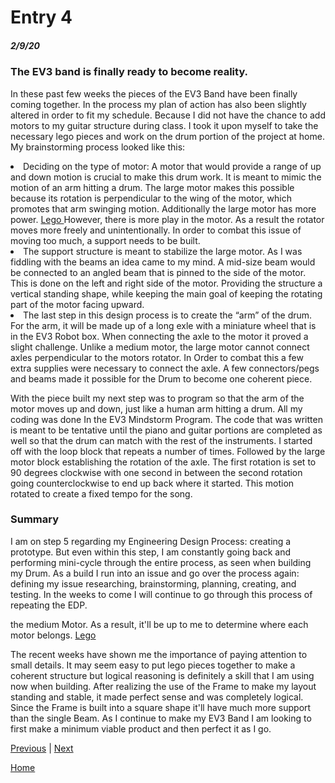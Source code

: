 # Entry 4
##### 2/9/20

### The EV3 band is finally ready to become reality.
<p>In these past few weeks the pieces of the EV3 Band  have been finally coming together. In the process my plan of action has also been slightly altered in order to fit my schedule. Because I did not have the chance to add motors to my guitar structure during class. I took it upon myself to take the necessary lego pieces and work on the drum portion of the project at home. My brainstorming process looked like this: </p>

<li>Deciding on the type of motor: A motor that would provide a range of up and down motion is crucial to make this drum work. It is meant to mimic the motion of an arm hitting a drum. The large motor makes this possible because its rotation is perpendicular to the wing of the motor, which promotes that arm swinging motion. Additionally the large motor has more power. <a href= http://counties.agrilife.org/gillespie/files/2015/04/EV3-Motors-Sensors-Explained-1.pdf>Lego </a> However, there is more play in the motor. As a result the rotator moves more freely and unintentionally. In order to combat this issue of moving too much, a support needs to be built. 
</li>
 
<li>The support structure is meant to stabilize the large motor. As I was fiddling with the beams an idea came to my mind. A mid-size beam would be connected to an angled beam that is pinned to the side of the motor. This is done on the left and right side of the motor. Providing the structure a vertical standing shape, while keeping the main goal of keeping the rotating part of the motor facing upward.
</li>
 
 <li> The last step in this design process is to create the “arm” of the drum.  For the arm, it will be made up of  a long exle with a miniature wheel that is in the EV3 Robot box.  When connecting the axle to the motor it proved a slight challenge. Unlike a medium motor, the large motor cannot connect axles perpendicular to the motors rotator. In Order to combat this a few extra supplies were necessary to connect the axle. A few connectors/pegs and beams made it possible for the Drum to become one coherent piece. 
</li>


<p>With the piece built my next step was to program so that the arm of the motor moves up and down, just like a human arm hitting a drum. All my coding was done In the EV3 Mindstorm Program. The code that was written is meant to be tentative until the piano and guitar portions are completed as well so that the drum can match with the rest of the instruments. I started off with the loop block that repeats a number of times. Followed by the large motor block establishing the rotation of the axle. The first rotation is set to 90 degrees clockwise with one second in between the second rotation going counterclockwise to end up back where it started. This motion rotated to create a fixed tempo for the song.  
</p>


### Summary
<p>
I am on step 5 regarding my Engineering Design Process: creating a prototype. But even within this step, I am constantly going back and performing mini-cycle through the entire process, as seen when building my Drum. As a build I run into an issue and go over the process again: defining my issue  researching, brainstorming, planning, creating, and testing. In the weeks to come I will continue to go through this process of repeating the EDP. 


the medium Motor. As a result, it'll be up to me to determine where each motor belongs.  <a href =https://counties.agrilife.org/gillespie/files/2015/04/EV3-Motors-Sensors-Explained.pdf >Lego </a>


The recent weeks have shown me the importance of paying attention to small details. It may seem easy to put lego pieces together to make a coherent structure but logical reasoning is definitely a skill that I am using now when building. After realizing the use of the Frame to make my layout standing and stable, it made perfect sense and was completely logical. Since the Frame is built into a square shape it'll have much more support than the single Beam. As I continue to make my EV3 Band I am looking to first make a minimum viable product and then perfect it as I go.

</p>


[Previous](entry03.md) | [Next](entry05.md)

[Home](../README.md)